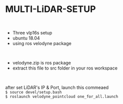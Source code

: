 # MULTI-LiDAR-SETUP
</br>

- Three vlp16s setup
- ubuntu 18.04
- using ros velodyne package

</br>

- velodyne.zip is ros package
- extract this file to src folder in your ros workspace


</br>

after set LiDAR's IP & Port, launch this commeaed </br>
` $ source devel/setup.bash ` </br>
` $ roslaunch velodyne_pointcloud one_for_all.launch `
